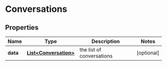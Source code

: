 
# Conversations

## Properties
Name | Type | Description | Notes
------------ | ------------- | ------------- | -------------
**data** | [**List&lt;Conversation&gt;**](Conversation.md) | the list of conversations |  [optional]




